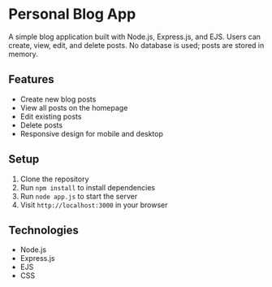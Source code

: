 # Personal Blog App
A simple blog application built with Node.js, Express.js, and EJS. Users can create, view, edit, and delete posts. No database is used; posts are stored in memory.

## Features
- Create new blog posts
- View all posts on the homepage
- Edit existing posts
- Delete posts
- Responsive design for mobile and desktop

## Setup
1. Clone the repository
2. Run `npm install` to install dependencies
3. Run `node app.js` to start the server
4. Visit `http://localhost:3000` in your browser

## Technologies
- Node.js
- Express.js
- EJS
- CSS
